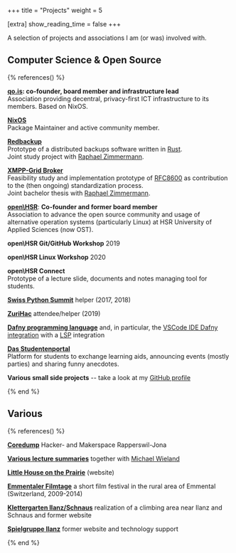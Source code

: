 +++
title = "Projects"
weight = 5

[extra]
show_reading_time = false
+++

A selection of projects and associations I am (or was) involved with.

## Computer Science & Open Source

{% references() %}

**[qo.is](https://git.qo.is/qo.is/infrastructure): co-founder, board member and infrastructure lead**  
Association providing decentral, privacy-first ICT infrastructure to its members. Based on NixOS.

[**NixOS**](https://nixos.org/)  
Package Maintainer and active community member.

[**Redbackup**](https://github.com/redbackup)  
Prototype of a distributed backups software written in
[Rust](https://www.rust-lang.org/).  
Joint study project with [Raphael Zimmermann](https://www.raphael.li).

[**XMPP-Grid Broker**](https://xmpp-grid-broker.github.io)  
Feasibility study and implementation prototype of
[RFC8600](https://tools.ietf.org/html/rfc8600) as contribution to
the (then ongoing) standardization process.  
Joint bachelor thesis with [Raphael Zimmermann](https://www.raphael.li).

**[open\\HSR](https://openhsr.ch/)**: **Co-founder and former board
member**  
Association to advance the open source community and usage of
alternative operation systems (particularly Linux) at HSR University
of Applied Sciences (now OST).

**open\\HSR Git/GitHub Workshop** 2019

**open\\HSR Linux Workshop** 2020

**open\\HSR Connect**  
Prototype of a lecture slide, documents and notes managing tool for
students.

[**Swiss Python Summit**](https://python-summit.ch) helper (2017,
2018)

[**ZuriHac**](https://www.zurihac.info) attendee/helper (2019)

[**Dafny programming language**](https://github.com/dafny-lang) and,
in particular, the [VSCode IDE Dafny integration](https://github.com/dafnyvscode) with a
[LSP](https://microsoft.github.io/language-server-protocol/)
integration

[**Das Studentenportal**](https://studentenportal.ch/)  
Platform for students to exchange learning aids, announcing events
(mostly parties) and sharing funny anecdotes.

**Various small side projects** -- take a look at my [GitHub profile](https://github.com/fabianhauser/)

{% end %}


## Various

{% references() %}



[**Coredump**](https://www.coredump.ch) Hacker- and Makerspace
Rapperswil-Jona

[**Various lecture
summaries**](https://github.com/michiwieland/hsr-zusammenfassungen)
together with [Michael Wieland](https://michiwieland.dev/)

[**Little House on the
Prairie**](https://littlehouseontheprairie.ch) (website)

[**Emmentaler Filmtage**](https://emmentaler-filmtage.ch) a short
film festival in the rural area of Emmental (Switzerland, 2009-2014)

[**Klettergarten Ilanz/Schnaus**](https://www.klettern-gr.ch/)
realization of a climbing area near Ilanz and Schnaus and former
website

[**Spielgruppe Ilanz**](https://spielgruppe-ilanz.ch/) former
website and technology support

{% end %}
